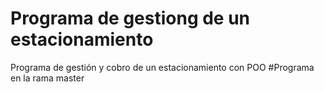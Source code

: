 # Programa de gestiong de un estacionamiento
Programa de gestión y cobro de un estacionamiento con POO
#Programa en la rama master
